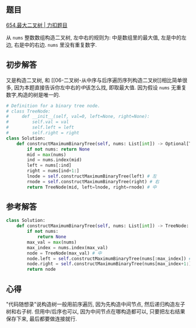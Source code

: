 ## 题目
[654.最大二叉树 | 力扣题目](https://leetcode.cn/problems/maximum-binary-tree/description/)

从 `nums` 整数数组构造二叉树, 左中右的规则为: 中是数组里的最大值, 左是中的左边, 右是中的右边. `nums` 里没有重复数字.

## 初步解答
又是构造二叉树, 和 [[06-二叉树-从中序与后序遍历序列构造二叉树]]相比简单很多, 因为本题直接告诉你左中右的*中*该怎么找, 即取最大值. 因为假设 `nums` 无重复数字,构造的树是唯一的.
```python
# Definition for a binary tree node.
# class TreeNode:
#     def __init__(self, val=0, left=None, right=None):
#         self.val = val
#         self.left = left
#         self.right = right
class Solution:
    def constructMaximumBinaryTree(self, nums: List[int]) -> Optional[TreeNode]:
        if not nums: return None
        mid = max(nums)
        ind = nums.index(mid)
        left = nums[:ind]
        right = nums[ind+1:]
        lnode = self.constructMaximumBinaryTree(left) # 左
        rnode = self.constructMaximumBinaryTree(right) # 右
        return TreeNode(mid, left=lnode, right=rnode) # 中
```

## 参考解答

```python
class Solution:
    def constructMaximumBinaryTree(self, nums: List[int]) -> TreeNode:
        if not nums:
            return None
        max_val = max(nums)
        max_index = nums.index(max_val)
        node = TreeNode(max_val) # 中
        node.left = self.constructMaximumBinaryTree(nums[:max_index]) # 左
        node.right = self.constructMaximumBinaryTree(nums[max_index+1:]) # 右
        return node
```

## 心得
"代码随想录"说构造树一般用前序遍历, 因为先构造中间节点, 然后递归构造左子树和右子树. 但用中/后序也可以, 因为中间节点在哪构造都可以, 只要把左右结果保存下来, 最后都要做连接就行.